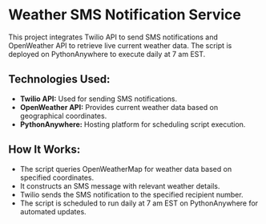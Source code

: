 # Weather SMS Notification Service

This project integrates Twilio API to send SMS notifications and OpenWeather API to retrieve live current weather data. The script is deployed on PythonAnywhere to execute daily at 7 am EST.

## Technologies Used:
- **Twilio API:** Used for sending SMS notifications.
- **OpenWeather API:** Provides current weather data based on geographical coordinates.
- **PythonAnywhere:** Hosting platform for scheduling script execution.

## How It Works:
- The script queries OpenWeatherMap for weather data based on specified coordinates.
- It constructs an SMS message with relevant weather details.
- Twilio sends the SMS notification to the specified recipient number.
- The script is scheduled to run daily at 7 am EST on PythonAnywhere for automated updates.
